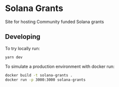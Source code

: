 # Solana Grants

Site for hosting Community funded Solana grants

## Developing

To try locally run:

```bash
yarn dev
```

To simulate a production environment with docker run:

```bash
docker build -t solana-grants .
docker run -p 3000:3000 solana-grants
```
